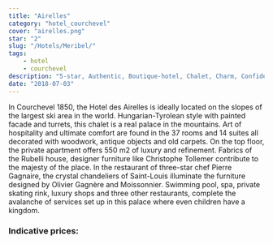 ```yaml
---
title: "Airelles"
category: "hotel_courchevel"
cover: "airelles.png"
star: "2"
slug: "/Hotels/Meribel/"
tags:
    - hotel
    - courchevel
description: "5-star, Authentic, Boutique-hotel, Chalet, Charm, Confidential, Cozy, Lively, Palace, Traditional, Luxury, Mountain, Cultural Activities, Sports Activities, Business, Bar, Wellness, Wedding & Honeymoon, Star Chef, Gastronomy, Family, Swimming Pool, Restaurant, Shopping, Spa"
date: "2018-07-03"
---
```

 
 <!-- ### Description -->
In Courchevel 1850, the Hotel des Airelles is ideally located on the slopes of the largest ski area in the world. Hungarian-Tyrolean style with painted facade and turrets, this chalet is a real palace in the mountains.
Art of hospitality and ultimate comfort are found in the 37 rooms and 14 suites all decorated with woodwork, antique objects and old carpets. On the top floor, the private apartment offers 550 m2 of luxury and refinement. Fabrics of the Rubelli house, designer furniture like Christophe Tollemer contribute to the majesty of the place. In the restaurant of three-star chef Pierre Gagnaire, the crystal chandeliers of Saint-Louis illuminate the furniture designed by Olivier Gagnère and Moissonnier. Swimming pool, spa, private skating rink, luxury shops and three other restaurants, complete the avalanche of services set up in this palace where even children have a kingdom.

### Indicative prices: